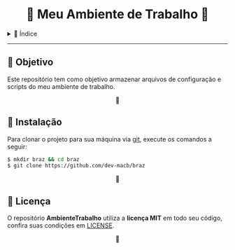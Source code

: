 <h1 align="center">🔷 Meu Ambiente de Trabalho 🔷</h1>



<details>
    <summary>📌 Índice</summary>
    <ul id="lista-índice">
        <li><a href="#objetivo">Objetivo</a></li>
        <li><a href="#instalação">Instalação</a></li>
        <li><a href="#licença">Licença</a></li>
    </ul>
</details>


---



<h2 id="objetivo">🎯 Objetivo</h2>
<p>
    Este repositório tem como objetivo
    armazenar arquivos de configuração e scripts do meu ambiente de trabalho.
</p>
<p align="center">🔷</p>



<h2 id="instalação">🔧 Instalação</h2>
<p>
    Para clonar o projeto para sua máquina via <a target="_blank" href="https://git-scm.com/">git</a>, execute os comandos a seguir:
</p>

```bash
$ mkdir braz && cd braz
$ git clone https://github.com/dev-macb/braz
```
<p align="center">🔷</p>



<h2 id="licença">📄 Licença</h2>
<p>
    O repositório <strong>AmbienteTrabalho</strong> utiliza a <strong>licença MIT</strong> em todo seu código, confira suas condições em <a href="https://github.com/Miguel-acb9/ambiente-trabalho/blob/main/LICENSE">LICENSE</a>.
</p>
<p align="center">🔷</p>
